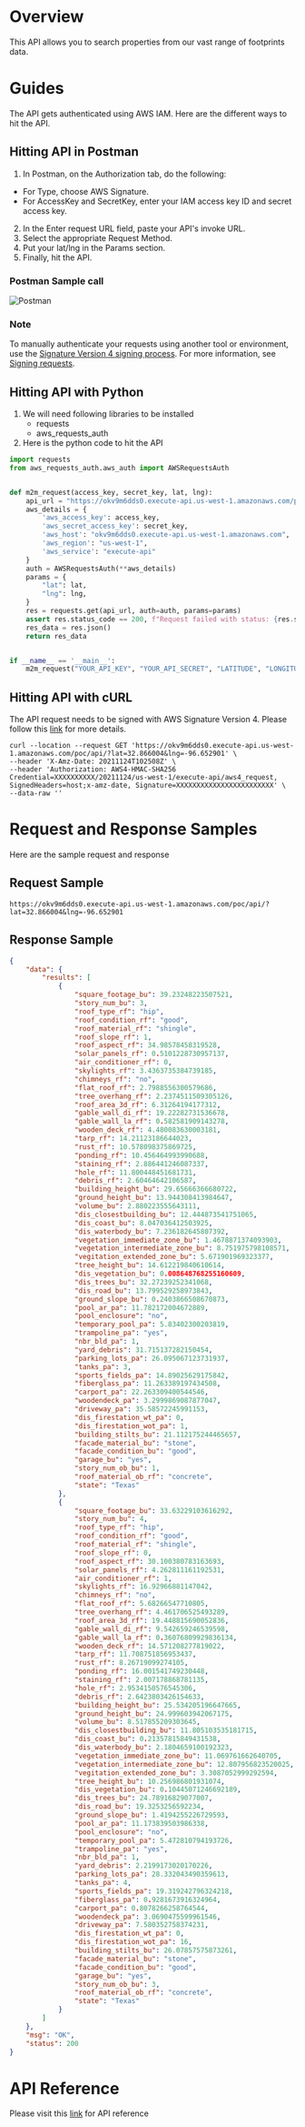 # Overview

This API allows you to search properties from our vast range of footprints data. 

# Guides

The API gets authenticated using AWS IAM. Here are the different ways to hit the API. 

## Hitting API in Postman
1. In Postman, on the Authorization tab, do the following:
- For Type, choose AWS Signature.
- For AccessKey and SecretKey, enter your IAM access key ID and secret access key.

2. In the Enter request URL field, paste your API's invoke URL.
3. Select the appropriate Request Method.
4. Put your lat/lng in the Params section.
5. Finally, hit the API.

### Postman Sample call
![Postman](postman_example.png)

### Note 
To manually authenticate your requests using another tool or environment,
use the [Signature Version 4 signing process](https://docs.aws.amazon.com/general/latest/gr/signature-version-4.html).
For more information, see [Signing requests](https://docs.aws.amazon.com/apigateway/api-reference/signing-requests/).

## Hitting API with Python
1. We will need following libraries to be installed
   - requests
   - aws_requests_auth
2. Here is the python code to hit the API
```python
import requests
from aws_requests_auth.aws_auth import AWSRequestsAuth


def m2m_request(access_key, secret_key, lat, lng):
    api_url = "https://okv9m6dds0.execute-api.us-west-1.amazonaws.com/poc/api/"
    aws_details = {
        'aws_access_key': access_key,
        'aws_secret_access_key': secret_key,
        'aws_host': "okv9m6dds0.execute-api.us-west-1.amazonaws.com",
        'aws_region': "us-west-1",
        'aws_service': "execute-api"
    }
    auth = AWSRequestsAuth(**aws_details)
    params = {
        "lat": lat,
        "lng": lng,
    }
    res = requests.get(api_url, auth=auth, params=params)
    assert res.status_code == 200, f"Request failed with status: {res.status_code}"
    res_data = res.json()
    return res_data


if __name__ == '__main__':
    m2m_request("YOUR_API_KEY", "YOUR_API_SECRET", "LATITUDE", "LONGITUDE")
```

## Hitting API with cURL
The API request needs to be signed with AWS Signature Version 4. Please follow this [link](https://docs.aws.amazon.com/general/latest/gr/sigv4-signed-request-examples.html) for more details. 
```shell
curl --location --request GET 'https://okv9m6dds0.execute-api.us-west-1.amazonaws.com/poc/api/?lat=32.866004&lng=-96.652901' \
--header 'X-Amz-Date: 20211124T102508Z' \
--header 'Authorization: AWS4-HMAC-SHA256 Credential=XXXXXXXXXX/20211124/us-west-1/execute-api/aws4_request, SignedHeaders=host;x-amz-date, Signature=XXXXXXXXXXXXXXXXXXXXXXXX' \
--data-raw ''
```

# Request and Response Samples
Here are the sample request and response

## Request Sample
```shell
https://okv9m6dds0.execute-api.us-west-1.amazonaws.com/poc/api/?lat=32.866004&lng=-96.652901
```

## Response Sample
```json
{
    "data": {
        "results": [
            {
                "square_footage_bu": 39.23248223507521,
                "story_num_bu": 3,
                "roof_type_rf": "hip",
                "roof_condition_rf": "good",
                "roof_material_rf": "shingle",
                "roof_slope_rf": 1,
                "roof_aspect_rf": 34.98578458319528,
                "solar_panels_rf": 0.5101228730957137,
                "air_conditioner_rf": 0,
                "skylights_rf": 3.4363735384739185,
                "chimneys_rf": "no",
                "flat_roof_rf": 2.7988556300579686,
                "tree_overhang_rf": 2.2374511509305126,
                "roof_area_3d_rf": 6.31264194177312,
                "gable_wall_di_rf": 19.22282731536678,
                "gable_wall_la_rf": 0.582581909143278,
                "wooden_deck_rf": 4.480083630003181,
                "tarp_rf": 14.21123186644023,
                "rust_rf": 10.578098375869725,
                "ponding_rf": 10.456464993990688,
                "staining_rf": 2.886441246087337,
                "hole_rf": 11.800448451681731,
                "debris_rf": 2.60464642106587,
                "building_height_bu": 29.65666366680722,
                "ground_height_bu": 13.944308413984647,
                "volume_bu": 2.880223555643111,
                "dis_closestbuilding_bu": 12.444873541751065,
                "dis_coast_bu": 8.047036412503925,
                "dis_waterbody_bu": 7.236182645807392,
                "vegetation_immediate_zone_bu": 1.4678871374093903,
                "vegetation_intermediate_zone_bu": 8.751975798108571,
                "vegitation_extended_zone_bu": 5.671901969323377,
                "tree_height_bu": 14.612219840610614,
                "dis_vegetation_bu": 0.008648768255160609,
                "dis_trees_bu": 32.27239252341068,
                "dis_road_bu": 13.799529258973843,
                "ground_slope_bu": 0.2403866508670873,
                "pool_ar_pa": 11.782172004672889,
                "pool_enclosure": "no",
                "temporary_pool_pa": 5.83402300203819,
                "trampoline_pa": "yes",
                "nbr_bld_pa": 1,
                "yard_debris": 31.715137282150454,
                "parking_lots_pa": 26.095067123731937,
                "tanks_pa": 3,
                "sports_fields_pa": 14.89025629175842,
                "fiberglass_pa": 11.263389197434508,
                "carport_pa": 22.263309400544546,
                "woodendeck_pa": 3.2999869087877047,
                "driveway_pa": 35.58572245991153,
                "dis_firestation_wt_pa": 0,
                "dis_firestation_wot_pa": 1,
                "building_stilts_bu": 21.112175244465657,
                "facade_material_bu": "stone",
                "facade_condition_bu": "good",
                "garage_bu": "yes",
                "story_num_ob_bu": 1,
                "roof_material_ob_rf": "concrete",
                "state": "Texas"
            },
            {
                "square_footage_bu": 33.63229103616292,
                "story_num_bu": 4,
                "roof_type_rf": "hip",
                "roof_condition_rf": "good",
                "roof_material_rf": "shingle",
                "roof_slope_rf": 0,
                "roof_aspect_rf": 30.100380783163693,
                "solar_panels_rf": 4.262811161192531,
                "air_conditioner_rf": 1,
                "skylights_rf": 16.92966881147042,
                "chimneys_rf": "no",
                "flat_roof_rf": 5.68266547710805,
                "tree_overhang_rf": 4.461706525493289,
                "roof_area_3d_rf": 19.448815690052836,
                "gable_wall_di_rf": 9.542659246539598,
                "gable_wall_la_rf": 0.36076809929836134,
                "wooden_deck_rf": 14.571208277819022,
                "tarp_rf": 11.708751856953437,
                "rust_rf": 8.26719099274105,
                "ponding_rf": 16.001541749230448,
                "staining_rf": 2.007178868781135,
                "hole_rf": 2.9534150576545306,
                "debris_rf": 2.6423803426154633,
                "building_height_bu": 25.534205196647665,
                "ground_height_bu": 24.999603942067175,
                "volume_bu": 8.517855209303645,
                "dis_closestbuilding_bu": 11.805103535181715,
                "dis_coast_bu": 0.21357815849431538,
                "dis_waterbody_bu": 2.1804659100192323,
                "vegetation_immediate_zone_bu": 11.069761662640705,
                "vegetation_intermediate_zone_bu": 12.807956823520025,
                "vegitation_extended_zone_bu": 3.3087052999292594,
                "tree_height_bu": 10.256986801931074,
                "dis_vegetation_bu": 0.10445071246692189,
                "dis_trees_bu": 24.78916829077007,
                "dis_road_bu": 19.3253256592234,
                "ground_slope_bu": 1.4194255226729593,
                "pool_ar_pa": 11.173839503986338,
                "pool_enclosure": "no",
                "temporary_pool_pa": 5.472810794193726,
                "trampoline_pa": "yes",
                "nbr_bld_pa": 1,
                "yard_debris": 2.2199173020170226,
                "parking_lots_pa": 28.332043490359613,
                "tanks_pa": 4,
                "sports_fields_pa": 19.319242796324218,
                "fiberglass_pa": 0.9281673916324964,
                "carport_pa": 0.8078266258764544,
                "woodendeck_pa": 3.0690475599961546,
                "driveway_pa": 7.580352758374231,
                "dis_firestation_wt_pa": 0,
                "dis_firestation_wot_pa": 16,
                "building_stilts_bu": 26.07857575873261,
                "facade_material_bu": "stone",
                "facade_condition_bu": "good",
                "garage_bu": "yes",
                "story_num_ob_bu": 3,
                "roof_material_ob_rf": "concrete",
                "state": "Texas"
            }
        ]
    },
    "msg": "OK",
    "status": 200
}
```

# API Reference
Please visit this [link](https://db8sxr6e96.execute-api.us-west-1.amazonaws.com/api/docs) for API reference
